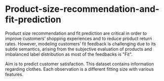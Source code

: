 # Product-size-recommendation-and-fit-prediction
Product size recommendation and fit prediction are critical in order to improve customers’ shopping experiences and to reduce product return rates. However, modeling customers’ fit feedback is challenging due to its subtle semantics, arising from the subjective evaluation of products and imbalanced label distribution as most of the feedbacks is "Fit".

Aim is to predict customer satisfaction. This dataset contains information regarding clothes. Each observation is a different fitting size with various features.


